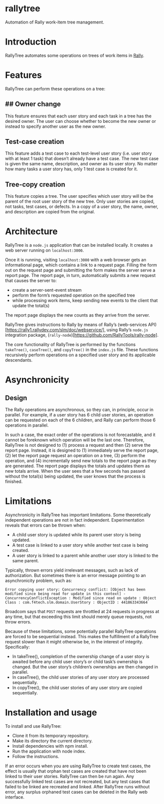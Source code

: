 # rallytree
Automation of Rally work-item tree management.
# Introduction
RallyTree automates some operations on trees of work items in [Rally](https://www.broadcom.com/products/software/agile-development/rally-software). 

# Features
RallyTree can perform these operations on a tree:

## ## Owner change
This feature ensures that each user story and each task in a tree has the desired owner. The user can choose whether to become the new owner or instead to specify another user as the new owner.

## Test-case creation
This feature adds a test case to each test-level user story (i.e. user story with at least 1 task) that doesn’t already have a test case. The new test case is given the same name, description, and owner as its user story. No matter how many tasks a user story has, only 1 test case is created for it.

## Tree-copy creation
This feature copies a tree. The user specifies which user story will be the parent of the root user story of the new tree. Only user stories are copied, not tasks, test cases, or defects. In a copy of a user story, the name, owner, and description are copied from the original.

# Architecture
RallyTree is a `node.js` application that can be installed locally. It creates a web server running on `localhost:3000`.

Once it is running, visiting `localhost:3000` with a web browser gets an informational page, which contains a link to a request page. Filling the form out on the request page and submitting the form makes the server serve a report page. The report page, in turn, automatically submits a new request that causes the server to:

- create a server-sent-event stream
- perform the form’s requested operation on the specified tree
- while processing work items, keep sending new events to the client that update the total(s)

The report page displays the new counts as they arrive from the server.

RallyTree gives instructions to Rally by means of Rally’s (web-services API)[https://rally1.rallydev.com/slm/doc/webservice/], using Rally’s `node.js` integration package, (`rally-node`)[https://github.com/RallyTools/rally-node].

The core functionality of RallyTree is performed by the functions `takeTree()`, `caseTree()`, and `copyTree()` in the `index.js` file. These functions recursively perform operations on a specified user story and its applicable descendants.

# Asynchronicity

## Design
The Rally operations are asynchronous, so they can, in principle, occur in parallel. For example, if a user story has 6 child user stories, an operation can be requested on each of the 6 children, and Rally can perform those 6 operations in parallel.

In such a case, the exact order of the operations is not forecastable, and it cannot be foreknown which operation will be the last one. Therefore, RallyTree is not designed to (1) process a request and then (2) serve the report page. Instead, it is designed to (1) immediately serve the report page, (2) let the report page request an operation on a tree, (3) perform the operation, and (4) incrementally send new totals to the report page as they are generated. The report page displays the totals and updates them as new totals arrive. When the user sees that a few seconds has passed without the total(s) being updated, the user knows that the process is finished.

# Limitations
Asynchronicity in RallyTree has important limitations. Some theoretically independent operations are not in fact independent. Experimentation reveals that errors can be thrown when:

- A child user story is updated while its parent user story is being updated.
- A test case is linked to a user story while another test case is being created.
- A user story is linked to a parent while another user story is linked to the same parent.

Typically, thrown errors yield irrelevant messages, such as lack of authorization. But sometimes there is an error message pointing to an asynchronicity problem, such as:

```
Error copying user story: Concurrency conflict: [Object has been modified since being read for update in this context] - ConcurrencyConflictException : Modified since read on update : Object Class : com.f4tech.slm.domain.UserStory : ObjectID : 441863343664
```

Broadcom says that `POST` requests are throttled at 24 requests in progress at any time, but that exceeding this limit should merely queue requests, not throw errors.

Because of these limitations, some potentially parallel RallyTree operations are forced to be sequential instead. This makes the fulfillment of a RallyTree request slower than it might otherwise be, in the interest of integrity. Specifically:

- In takeTree(), completion of the ownership change of a user story is awaited before any child user story’s or child task’s ownership is changed. But the user story’s children’s ownerships are then changed in parallel.
- In caseTree(), the child user stories of any user story are processed sequentially.
- In copyTree(), the child user stories of any user story are copied sequentially.

# Installation and usage
To install and use RallyTree:

- Clone it from its temporary repository.
- Make its directory the current directory.
- Install dependencies with npm install.
- Run the application with node index.
- Follow the instructions.

If an error occurs when you are using RallyTree to create test cases, the effect is usually that orphan test cases are created that have not been linked to their user stories. RallyTree can then be run again. Any successfully linked test cases are not recreated, but any test cases that failed to be linked are recreated and linked. After RallyTree runs without error, any surplus orphaned test cases can be deleted in the Rally web interface.

